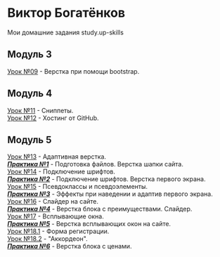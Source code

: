 # Виктор Богатёнков
Мои домашние задания study.up-skills
## Модуль 3
[Урок №09](https://vector97.github.io/lesson_9/src "Урок 09") - Верстка при помощи bootstrap.  
## Модуль 4
[Урок №11](https://github.com/vector97/vector97.github.io/tree/master/lesson_11 "Урок 11") - Сниппеты.  
[Урок №12](https://github.com/vector97/vector97.github.io/tree/master/lesson_12 "Урок 12") - Хостинг от GitHub.  
## Модуль 5
[Урок №13](https://vector97.github.io/lesson_13/src "Урок 13") - Адаптивная верстка.  
***[Практика №1](https://vector97.github.io/practice_1/src/ "Практика №1")*** - Подготовка файлов. Верстка шапки сайта.  
[Урок №14](https://vector97.github.io/lesson_14/src/ "Урок 14") - Подключение шрифтов.  
***[Практика №2](https://vector97.github.io/practice_2/src/ "Практика №2")*** - Подключение шрифтов. Верстка первого экрана.  
[Урок №15](https://vector97.github.io/lesson_15/src/ "Урок 15") - Псевдоклассы и псевдоэлементы.  
***[Практика №3](https://vector97.github.io/practice_3/src/ "Практика №3")*** - Эффекты при наведении и адаптив первого экрана.  
[Урок №16](https://vector97.github.io/lesson_16/src/ "Урок 16") - Слайдер на сайте.  
***[Практика №4](https://vector97.github.io/practice_4/src/ "Практика №4")*** - Верстка блока с преимуществами. Слайдер.  
[Урок №17](https://vector97.github.io/lesson_17/src/ "Урок 17") - Всплывающие окна.  
***[Практика №5](https://vector97.github.io/practice_5/src/ "Практика №5")*** - Верстка всплывающих окон на сайте.  
[Урок №18.1](https://vector97.github.io/lesson_18/src/ "Урок 18.1") - Форма регистрации.  
[Урок №18.2](https://vector97.github.io/lesson_18.2/src/ "Урок 18.2") - "Аккордеон".  
***[Практика №6](https://vector97.github.io/practice_6/src/ "Практика №6")*** - Верстка блока с ценами.  

